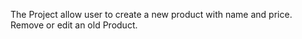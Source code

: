 The Project allow user to create a new product with name and price. 
Remove or edit an old Product.
